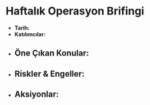 # Haftalık Operasyon Brifingi

- **Tarih:** 
- **Katılımcılar:** 
- **Öne Çıkan Konular:**
  - 
- **Riskler & Engeller:**
  - 
- **Aksiyonlar:**
  - 
